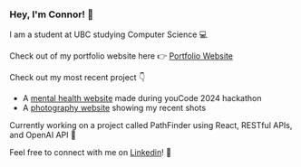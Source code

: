 ### Hey, I'm Connor! 👋
I am a student at UBC studying Computer Science 💻

Check out of my portfolio website here 👉 [Portfolio Website](https://www.youngconnor.com)

Check out my most recent project 👇
- A [mental health website](https://mindfit.netlify.app/) made during youCode 2024 hackathon
- A [photography website](https://youngconnorr.github.io/photo-gallery/) showing my recent shots

Currently working on a project called PathFinder using React, RESTful APIs, and OpenAI API 🔨


Feel free to connect with me on [Linkedin](https://www.linkedin.com/in/connor-youngg)! 🙂

<!--
**youngconnorr/youngconnorr** is a ✨ _special_ ✨ repository because its `README.md` (this file) appears on your GitHub profile.

Here are some ideas to get you started:

- 🔭 I’m currently working on ...
- 🌱 I’m currently learning ...
- 👯 I’m looking to collaborate on ...
- 🤔 I’m looking for help with ...
- 💬 Ask me about ...
- 📫 How to reach me: ...
- 😄 Pronouns: ...
- ⚡ Fun fact: ...
-->

